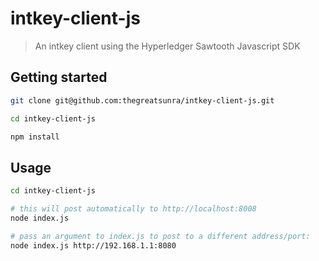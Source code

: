 # intkey-client-js

> An intkey client using the Hyperledger Sawtooth Javascript SDK

## Getting started

```bash
git clone git@github.com:thegreatsunra/intkey-client-js.git

cd intkey-client-js

npm install
```

## Usage

```bash
cd intkey-client-js

# this will post automatically to http://localhost:8008
node index.js

# pass an argument to index.js to post to a different address/port:
node index.js http://192.168.1.1:8080
```
